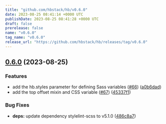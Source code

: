 ```yaml
---
title: "github.com/hbstack/hb/v0.6.0"
date: 2023-08-25 08:41:14 +0000 UTC
publishDate: 2023-08-25 08:41:28 +0000 UTC
draft: false
prerelease: false
name: "v0.6.0"
tag_name: "v0.6.0"
release_url: "https://github.com/hbstack/hb/releases/tag/v0.6.0"
---
```


## [0.6.0](https://github.com/hbstack/hb/compare/v0.5.2...v0.6.0) (2023-08-25)


### Features

* add the hb.styles parameter for defining Sass variables ([#66](https://github.com/hbstack/hb/issues/66)) ([a0b6dad](https://github.com/hbstack/hb/commit/a0b6dad482bec2afcde0570d6ca22c5e837f28aa))
* add the top offset mixin and CSS variable ([#67](https://github.com/hbstack/hb/issues/67)) ([45337f1](https://github.com/hbstack/hb/commit/45337f1d54c4627df4bfd90a6d1262602aeb323d))


### Bug Fixes

* **deps:** update dependency stylelint-scss to v5.1.0 ([486c8a7](https://github.com/hbstack/hb/commit/486c8a7b4352d1d7422b068d4a79a208fed033e5))
